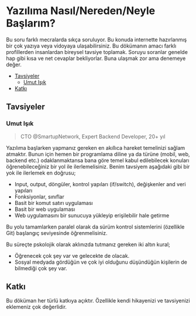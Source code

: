 # Yazılıma Nasıl/Nereden/Neyle Başlarım?

Bu soru farklı mecralarda sıkça soruluyor. Bu konuda internette hazırlanmış bir çok yazıya veya vidoyaya ulaşabilirsiniz. Bu dökümanın amacı farklı profillerden insanlardan bireysel tavsiye toplamak. Soruyu soranlar genelde hap gibi kısa ve net cevaplar bekliyorlar. Buna ulaşmak zor ama denemeye değer.

<!-- START doctoc generated TOC please keep comment here to allow auto update -->
<!-- DON'T EDIT THIS SECTION, INSTEAD RE-RUN doctoc TO UPDATE -->

- [Tavsiyeler](#tavsiyeler)
  - [Umut Işık](#umut-i%C5%9F%C4%B1k)
- [Katkı](#katk%C4%B1)

<!-- END doctoc generated TOC please keep comment here to allow auto update -->

## Tavsiyeler

### Umut Işık

> CTO @SmartupNetwork, Expert Backend Developer, 20+ yıl
>

Yazılıma başlarken yapmanız gereken en akıllıca hareket temelinizi sağlam atmaktır. Bunun için hemen bir programlama diline ya da türüne (mobil, web, backend etc.) odaklanmaktansa bana göre temel kabul edilebilecek konuları öğrenebileceğiniz bir yol ile ilerlemelisiniz. Benim tavsiyem aşağıdaki gibi bir yok ile ilerlemek en doğrusu;

- Input, output, döngüler, kontrol yapıları (if/switch), değişkenler and veri yapıları
- Fonksiyonlar, sınıflar
- Basit bir komut satırı uygulaması
- Basit bir web uygulaması
- Web uygulamasını bir sunucuya yükleyip erişilebilir hale getirme

Bu yolu tamamlarken paralel olarak da sürüm kontrol sistemlerini (özellikle Git) başlangıç seviyesinde öğrenmelisiniz.

Bu süreçte pskolojik olarak aklınızda tutmanız gereken iki altın kural;

- Öğrenecek çok şey var ve gelecekte de olacak.
- Sosyal medyada gördüğün ve çok iyi olduğunu düşündüğün kişilerin de bilmediği çok şey var.

## Katkı

Bu döküman her türlü katkıya açıktır. Özellikle kendi hikayenizi ve tavsiyenizi eklemeniz çok değerlidir.
